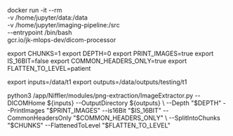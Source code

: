 
docker run -it --rm \
-v /home/jupyter/data:/data \
-v /home/jupyter/imaging-pipeline:/src \
--entrypoint /bin/bash \
gcr.io/jk-mlops-dev/dicom-processor


export CHUNKS=1
export DEPTH=0
export PRINT_IMAGES=true
export IS_16BIT=false
export COMMON_HEADERS_ONLY=true
export FLATTEN_TO_LEVEL=patient

export inputs=/data/t1
export outputs=/data/outputs/testing/t1


python3 /app/Niffler/modules/png-extraction/ImageExtractor.py --DICOMHome ${inputs} --OutputDirectory ${outputs} \
--Depth "$DEPTH" --PrintImages "$PRINT_IMAGES" --is16Bit "$IS_16BIT" --CommonHeadersOnly "$COMMON_HEADERS_ONLY" \
--SplitIntoChunks "$CHUNKS" --FlattenedToLevel "$FLATTEN_TO_LEVEL"